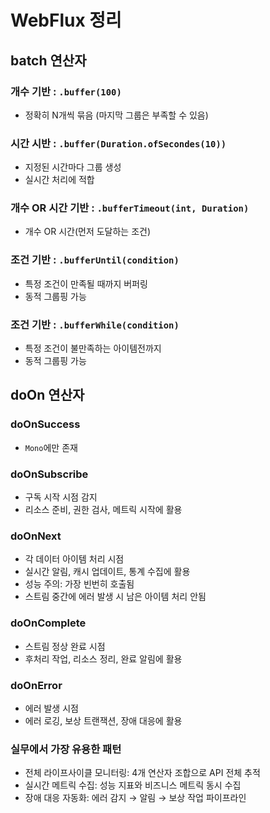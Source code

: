 # WebFlux 정리

## batch 연산자

### 개수 기반 : `.buffer(100)`
- 정확히 N개씩 묶음 (마지막 그룹은 부족할 수 있음)

### 시간 시반 : `.buffer(Duration.ofSecondes(10))`
- 지정된 시간마다 그룹 생성
- 실시간 처리에 적합

### 개수 OR 시간 기반 : `.bufferTimeout(int, Duration)`
- 개수 OR 시간(먼저 도달하는 조건)

### 조건 기반 : `.bufferUntil(condition)`
- 특정 조건이 만족될 때까지 버퍼링
- 동적 그룹핑 가능

### 조건 기반 : `.bufferWhile(condition)`
- 특정 조건이 불만족하는 아이템전까지
- 동적 그룹핑 가능

## doOn 연산자
### doOnSuccess
- `Mono`에만 존재

### doOnSubscribe
- 구독 시작 시점 감지
- 리소스 준비, 권한 검사, 메트릭 시작에 활용

### doOnNext
- 각 데이터 아이템 처리 시점
- 실시간 알림, 캐시 업데이트, 통계 수집에 활용
- 성능 주의: 가장 빈번히 호출됨
- 스트림 중간에 에러 발생 시 남은 아이템 처리 안됨

### doOnComplete
- 스트림 정상 완료 시점
- 후처리 작업, 리소스 정리, 완료 알림에 활용

### doOnError
- 에러 발생 시점 
- 에러 로깅, 보상 트랜잭션, 장애 대응에 활용

### 실무에서 가장 유용한 패턴
- 전체 라이프사이클 모니터링: 4개 연산자 조합으로 API 전체 추적
- 실시간 메트릭 수집: 성능 지표와 비즈니스 메트릭 동시 수집
- 장애 대응 자동화: 에러 감지 → 알림 → 보상 작업 파이프라인

